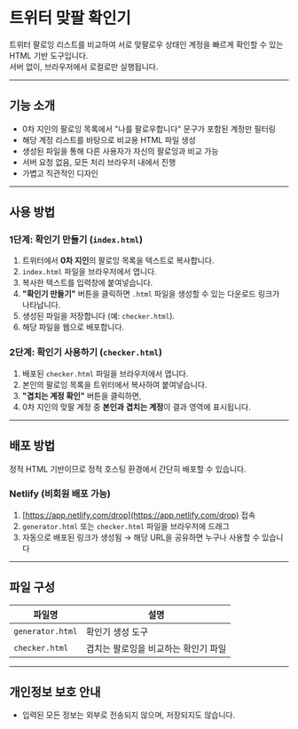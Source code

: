 # 트위터 맞팔 확인기

트위터 팔로잉 리스트를 비교하여 서로 맞팔로우 상태인 계정을 빠르게 확인할 수 있는 HTML 기반 도구입니다.  
서버 없이, 브라우저에서 로컬로만 실행됩니다.

---

## 기능 소개

- 0차 지인의 팔로잉 목록에서 "나를 팔로우합니다" 문구가 포함된 계정만 필터링
- 해당 계정 리스트를 바탕으로 비교용 HTML 파일 생성
- 생성된 파일을 통해 다른 사용자가 자신의 팔로잉과 비교 가능
- 서버 요청 없음, 모든 처리 브라우저 내에서 진행
- 가볍고 직관적인 디자인

---

## 사용 방법

### 1단계: 확인기 만들기 (`index.html`)

1. 트위터에서 **0차 지인**의 팔로잉 목록을 텍스트로 복사합니다.
2. `index.html` 파일을 브라우저에서 엽니다.
3. 복사한 텍스트를 입력창에 붙여넣습니다.
4. **"확인기 만들기"** 버튼을 클릭하면 `.html` 파일을 생성할 수 있는 다운로드 링크가 나타납니다.
5. 생성된 파일을 저장합니다 (예: `checker.html`).
6. 해당 파일을 웹으로 배포합니다.

### 2단계: 확인기 사용하기 (`checker.html`)

1. 배포된 `checker.html` 파일을 브라우저에서 엽니다.
2. 본인의 팔로잉 목록을 트위터에서 복사하여 붙여넣습니다.
3. **"겹치는 계정 확인"** 버튼을 클릭하면,
4. 0차 지인의 맞팔 계정 중 **본인과 겹치는 계정**이 결과 영역에 표시됩니다.

---

## 배포 방법

정적 HTML 기반이므로 정적 호스팅 환경에서 간단히 배포할 수 있습니다.

### Netlify (비회원 배포 가능)

1. [https://app.netlify.com/drop](https://app.netlify.com/drop) 접속  
2. `generator.html` 또는 `checker.html` 파일을 브라우저에 드래그
3. 자동으로 배포된 링크가 생성됨 → 해당 URL을 공유하면 누구나 사용할 수 있습니다


---

## 파일 구성

| 파일명          | 설명                                 |
|------------------|--------------------------------------|
| `generator.html` | 확인기 생성 도구                    |
| `checker.html`   | 겹치는 팔로잉을 비교하는 확인기 파일 |

---

## 개인정보 보호 안내

- 입력된 모든 정보는 외부로 전송되지 않으며, 저장되지도 않습니다.
